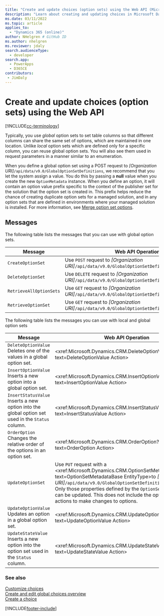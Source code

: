 ```yaml
---
title: "Create and update choices (option sets) using the Web API (Microsoft Dataverse) | Microsoft Docs"
description: "Learn about creating and updating choices in Microsoft Dataverse."
ms.date: 03/11/2022
ms.topic: article
applies_to: 
  - "Dynamics 365 (online)"
author: NHelgren # GitHub ID
ms.author: nhelgren
ms.reviewer: jdaly
search.audienceType: 
  - developer
search.app: 
  - PowerApps
  - D365CE
contributors:
 - JimDaly
---
```


# Create and update choices (option sets) using the Web API

[!INCLUDE[cc-terminology](../includes/cc-terminology.md)]

Typically, you use *global* option sets to set table columns so that different columns can share the same set of options, which are maintained in one location. Unlike *local* option sets which are defined only for a specific column, you can reuse global option sets. You will also see them used in request parameters in a manner similar to an enumeration.  
  
When you define a global option set using a POST request to *[Organization URI]*`/api/data/v9.0/GlobalOptionSetDefinitions`, 
we recommend that you let the system assign a value. You do this by passing a **null** value when you create the 
new `OptionMetadata` instance. When you define an option, it will contain an option value prefix specific to the 
context of the publisher set for the solution that the option set is created in. 
This prefix helps reduce the chance of creating duplicate option sets for a managed solution, 
and in any option sets that are defined in environments where your managed solution is installed. For more information, see [Merge option set options](/power-platform/alm/how-managed-solutions-merged#merge-option-set-options).

## Messages

 The following table lists the messages that you can use with global option sets.  
  
|Message|Web API Operation|  
|--|--|
|`CreateOptionSet`|Use `POST` request to *[Organization URI]*`/api/data/v9.0/GlobalOptionSetDefinitions`.|
|`DeleteOptionSet`|Use `DELETE` request to *[Organization URI]*`/api/data/v9.0/GlobalOptionSetDefinitions(`*metadataid*`)`.|
|`RetrieveAllOptionSets`|Use `GET` request to *[Organization URI]*`/api/data/v9.0/GlobalOptionSetDefinitions`.| 
|`RetrieveOptionSet`|Use `GET` request to *[Organization URI]*`/api/data/v9.0/GlobalOptionSetDefinitions(`*metadataid*`)`.|   

The following table lists the messages you can use with local and global option sets

|Message|Web API Operation|  
|--|--|
|`DeleteOptionValue`<br />Deletes one of the values in a global option set.|<xref:Microsoft.Dynamics.CRM.DeleteOptionValue?text=DeleteOptionValue Action> 
|`InsertOptionValue`<br />Inserts a new option into a global option set.|<xref:Microsoft.Dynamics.CRM.InsertOptionValue?text=InsertOptionValue Action>| 
|`InsertStatusValue`<br />Inserts a new option into the global option set used in the `Status` column.|<xref:Microsoft.Dynamics.CRM.InsertStatusValue?text=InsertStatusValue Action>|
|`OrderOption`<br />Changes the relative order of the options in an option set.|<xref:Microsoft.Dynamics.CRM.OrderOption?text=OrderOption Action>|
|`UpdateOptionSet`|Use `PUT` request with a <xref:Microsoft.Dynamics.CRM.OptionSetMetadataBase?text=OptionSetMetadataBase EntityType>to *[Organization URI]*`/api/data/v9.0/GlobalOptionSetDefinitions(`*metadataid*`)`<br />Only those properties defined by the `OptionSetMetadataBase` can be updated. This does not include the options. Use other actions to make changes to options.|
|`UpdateOptionValue`<br />Updates an option in a global option set.|<xref:Microsoft.Dynamics.CRM.UpdateOptionValue?text=UpdateOptionValue Action>|
|`UpdateStateValue`<br />Inserts a new option into the option set used in the `Status` column.|<xref:Microsoft.Dynamics.CRM.UpdateStateValue?text=UpdateStateValue Action>|

### See also

[Customize choices](../org-service/metadata-option-sets.md)<br />
[Create and edit global choices overview](../../../maker/data-platform/create-edit-global-option-sets.md)<br />
[Create a choice](../../../maker/data-platform/custom-picklists.md)

[!INCLUDE[footer-include](../../../includes/footer-banner.md)]